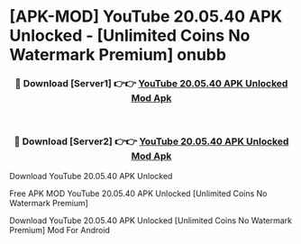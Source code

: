 # [APK-MOD] YouTube 20.05.40 APK Unlocked - [Unlimited Coins No Watermark Premium] onubb



<div align="center">
<h3>🔴 Download [Server1] 👉👉 <a href="https://momento.my/?title=YouTube_20.05.40_APK_Unlocked">YouTube 20.05.40 APK Unlocked Mod Apk</a></h3><br>

<h3>🔴 Download [Server2] 👉👉 <a href="https://momento.my/?title=YouTube_20.05.40_APK_Unlocked">YouTube 20.05.40 APK Unlocked Mod Apk</a></h3>
</div>



Download YouTube 20.05.40 APK Unlocked 

Free APK MOD YouTube 20.05.40 APK Unlocked [Unlimited Coins No Watermark Premium]

Download YouTube 20.05.40 APK Unlocked [Unlimited Coins No Watermark Premium] Mod For Android
